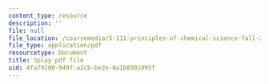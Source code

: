 ```yaml
---
content_type: resource
description: ''
file: null
file_location: /coursemedia/5-111-principles-of-chemical-science-fall-2008/4fa792809497a2cbbe2e8a1b8301095f_oQ-qDHADAaM.pdf
file_type: application/pdf
resourcetype: Document
title: 3play pdf file
uid: 4fa79280-9497-a2cb-be2e-8a1b8301095f
---
```

